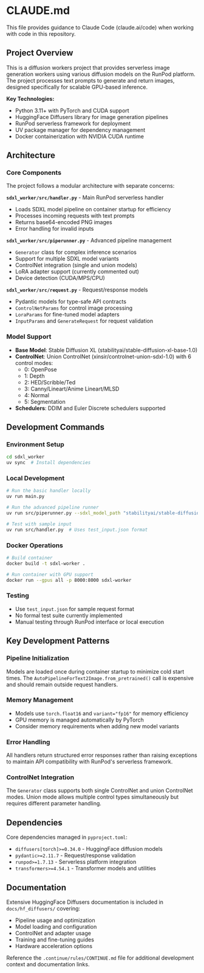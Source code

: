# CLAUDE.md

This file provides guidance to Claude Code (claude.ai/code) when working with code in this repository.

## Project Overview

This is a diffusion workers project that provides serverless image generation workers using various diffusion models on the RunPod platform. The project processes text prompts to generate and return images, designed specifically for scalable GPU-based inference.

**Key Technologies:**
- Python 3.11+ with PyTorch and CUDA support
- HuggingFace Diffusers library for image generation pipelines
- RunPod serverless framework for deployment
- UV package manager for dependency management
- Docker containerization with NVIDIA CUDA runtime

## Architecture

### Core Components

The project follows a modular architecture with separate concerns:

**`sdxl_worker/src/handler.py`** - Main RunPod serverless handler
- Loads SDXL model pipeline on container startup for efficiency
- Processes incoming requests with text prompts
- Returns base64-encoded PNG images
- Error handling for invalid inputs

**`sdxl_worker/src/piperunner.py`** - Advanced pipeline management
- `Generator` class for complex inference scenarios
- Support for multiple SDXL model variants
- ControlNet integration (single and union models)
- LoRA adapter support (currently commented out)
- Device detection (CUDA/MPS/CPU)

**`sdxl_worker/src/request.py`** - Request/response models
- Pydantic models for type-safe API contracts
- `ControlNetParams` for control image processing
- `LoraParams` for fine-tuned model adapters
- `InputParams` and `GenerateRequest` for request validation

### Model Support

- **Base Model**: Stable Diffusion XL (stabilityai/stable-diffusion-xl-base-1.0)
- **ControlNet**: Union ControlNet (xinsir/controlnet-union-sdxl-1.0) with 6 control modes:
  - 0: OpenPose
  - 1: Depth
  - 2: HED/Scribble/Ted
  - 3: Canny/Lineart/Anime Lineart/MLSD
  - 4: Normal
  - 5: Segmentation
- **Schedulers**: DDIM and Euler Discrete schedulers supported

## Development Commands

### Environment Setup
```bash
cd sdxl_worker
uv sync  # Install dependencies
```

### Local Development
```bash
# Run the basic handler locally
uv run main.py

# Run the advanced pipeline runner
uv run src/piperunner.py --sdxl_model_path "stabilityai/stable-diffusion-xl-base-1.0"

# Test with sample input
uv run src/handler.py  # Uses test_input.json format
```

### Docker Operations
```bash
# Build container
docker build -t sdxl-worker .

# Run container with GPU support
docker run --gpus all -p 8000:8000 sdxl-worker
```

### Testing
- Use `test_input.json` for sample request format
- No formal test suite currently implemented
- Manual testing through RunPod interface or local execution

## Key Development Patterns

### Pipeline Initialization
Models are loaded once during container startup to minimize cold start times. The `AutoPipelineForText2Image.from_pretrained()` call is expensive and should remain outside request handlers.

### Memory Management
- Models use `torch.float16` and `variant="fp16"` for memory efficiency
- GPU memory is managed automatically by PyTorch
- Consider memory requirements when adding new model variants

### Error Handling
All handlers return structured error responses rather than raising exceptions to maintain API compatibility with RunPod's serverless framework.

### ControlNet Integration
The `Generator` class supports both single ControlNet and union ControlNet modes. Union mode allows multiple control types simultaneously but requires different parameter handling.

## Dependencies

Core dependencies managed in `pyproject.toml`:
- `diffusers[torch]>=0.34.0` - HuggingFace diffusion models
- `pydantic>=2.11.7` - Request/response validation
- `runpod>=1.7.13` - Serverless platform integration
- `transformers>=4.54.1` - Transformer models and utilities

## Documentation

Extensive HuggingFace Diffusers documentation is included in `docs/hf_diffusers/` covering:
- Pipeline usage and optimization
- Model loading and configuration
- ControlNet and adapter usage
- Training and fine-tuning guides
- Hardware acceleration options

Reference the `.continue/rules/CONTINUE.md` file for additional development context and documentation links.
